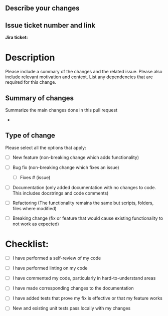 ## Describe your changes

## Issue ticket number and link

**Jira ticket:** 

# Description

Please include a summary of the changes and the related issue. Please also include relevant motivation and context. List any dependencies that are required for this change.


## Summary of changes

Summarize the main changes done in this pull request

- 

## Type of change

Please select all the options that apply:

- [ ] New feature (non-breaking change which adds functionality)
- [ ] Bug fix (non-breaking change which fixes an issue)
  - [ ] Fixes # (issue)
- [ ] Documentation (only added documentation with no changes to code. This includes docstrings and code comments)
- [ ] Refactoring (The functionality remains the same but scripts, folders, files where modified)
- [ ] Breaking change (fix or feature that would cause existing functionality to not work as expected)


# Checklist:

- [ ] I have performed a self-review of my code
- [ ] I have performed linting on my code
- [ ] I have commented my code, particularly in hard-to-understand areas
- [ ] I have made corresponding changes to the documentation
- [ ] I have added tests that prove my fix is effective or that my feature works
- [ ] New and existing unit tests pass locally with my changes

